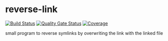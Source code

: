 
# reverse-link

[![Build Status](https://travis-ci.org/azak-azkaran/reverse-link.svg?branch=master)](https://travis-ci.org/azak-azkaran/reverse-link)
[![Quality Gate Status](https://sonarcloud.io/api/project_badges/measure?project=azak-azkaran_reverse-link&metric=alert_status)](https://sonarcloud.io/dashboard?id=azak-azkaran_reverse-link)
[![Coverage](https://sonarcloud.io/api/project_badges/measure?project=azak-azkaran_reverse-link&metric=coverage)](https://sonarcloud.io/dashboard?id=azak-azkaran_reverse-link)

small program to reverse symlinks by overwriting the link with the linked file
